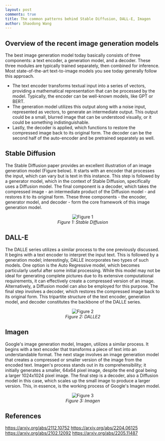 ```yaml
---
layout: post
comments: true
title: The common patterns behind Stable Diffusion, DALL-E, Imagen
author: Shaodong Wang
---
```


## Overview of the recent image generation models
The best image generation model today basically consists of three components: a text encoder, a generation model, and a decoder. These three modules are typically trained separately, then combined for inference. Most state-of-the-art text-to-image models you see today generally follow this approach.
- The text encoder transforms textual input into a series of vectors, providing a mathematical representation that can be processed by the model. Typically, the encoder can be well-known models, like GPT or BERT. 
-	The generation model utilizes this output along with a noise input, represented as vectors, to generate an intermediate output. This output could be a small, blurred image that can be understood visually, or it could be something indistinguishable.
-	Lastly, the decoder is applied, which functions to restore the compressed image back to its original form. The decoder can be the second half of the auto-encoder and be pretrained separately as well. 

## Stable Diffusion
The Stable Diffusion paper provides an excellent illustration of an image generation model (Figure below). It starts with an encoder that processes the input, which can vary but is text in this instance. This step is followed by a generator model, which in the context of Stable Diffusion, specifically uses a Diffusion model. The final component is a decoder, which takes the compressed image - an intermediate product of the Diffusion model - and restores it to its original form. These three components - the encoder, generator model, and decoder - form the core framework of this image generation model.

<figure align="center">
  <img src="{{ site.url }}{{ site.baseurl }}/assets/images/common_patterns_image_generation/stable_diffusion.png" 
  alt="Figure 1">
  <figcaption><em>Figure 1: Stable Diffusion</em></figcaption>
</figure>

## DALL-E
The DALLE series utilizes a similar process to the one previously discussed. It begins with a text encoder to interpret the input text. This is followed by a generation model; interestingly, DALLE incorporates two types of such models. One option is the Auto Regressive model, which becomes particularly useful after some initial processing. While this model may not be ideal for generating complete pictures due to its extensive computational requirements, it can effectively create a compressed version of an image. Alternatively, a Diffusion model can also be employed for this purpose. The final step involves a decoder, which restores the compressed image back to its original form. This tripartite structure of the text encoder, generation model, and decoder constitutes the backbone of the DALLE series.

<figure align="center">
  <img src="{{ site.url }}{{ site.baseurl }}/assets/images/common_patterns_image_generation/dalle2.png" 
  alt="Figure 2">
  <figcaption><em>Figure 2: DALLE2</em></figcaption>
</figure>


## Imagen
Google's image generation model, Imagen, utilizes a similar process. It begins with a text encoder that transforms a piece of text into an understandable format. The next stage involves an image generation model that creates a compressed or smaller version of the image from the encoded text. Imagen's process stands out in its comprehensibility; it initially generates a smaller, 64x64 pixel image, despite the end goal being a larger 1024x1024 pixel image. The final step is a decoder, also a Diffusion model in this case, which scales up the small image to produce a larger version. This, in essence, is the working process of Google's Imagen model.

<figure align="center">
  <img src="{{ site.url }}{{ site.baseurl }}/assets/images/common_patterns_image_generation/Imagen.png" 
  alt="Figure 3">
  <figcaption><em>Figure 3: Imagen</em></figcaption>
</figure>

## References
https://arxiv.org/abs/2112.10752
https://arxiv.org/abs/2204.06125
https://arxiv.org/abs/2102.12092
https://arxiv.org/abs/2205.11487

